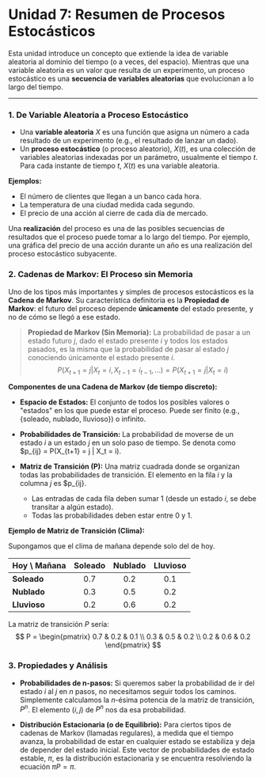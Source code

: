 # Unidad 7: Resumen de Procesos Estocásticos

Esta unidad introduce un concepto que extiende la idea de variable aleatoria al dominio del tiempo (o a veces, del espacio). Mientras que una variable aleatoria es un valor que resulta de un experimento, un proceso estocástico es una **secuencia de variables aleatorias** que evolucionan a lo largo del tiempo.

---

### 1. De Variable Aleatoria a Proceso Estocástico

*   Una **variable aleatoria** $X$ es una función que asigna un número a cada resultado de un experimento (e.g., el resultado de lanzar un dado).
*   Un **proceso estocástico** (o proceso aleatorio), $X(t)$, es una colección de variables aleatorias indexadas por un parámetro, usualmente el tiempo $t$. Para cada instante de tiempo $t$, $X(t)$ es una variable aleatoria.

**Ejemplos:**
*   El número de clientes que llegan a un banco cada hora.
*   La temperatura de una ciudad medida cada segundo.
*   El precio de una acción al cierre de cada día de mercado.

Una **realización** del proceso es una de las posibles secuencias de resultados que el proceso puede tomar a lo largo del tiempo. Por ejemplo, una gráfica del precio de una acción durante un año es una realización del proceso estocástico subyacente.

### 2. Cadenas de Markov: El Proceso sin Memoria

Uno de los tipos más importantes y simples de procesos estocásticos es la **Cadena de Markov**. Su característica definitoria es la **Propiedad de Markov**: el futuro del proceso depende **únicamente** del estado presente, y no de cómo se llegó a ese estado.

> **Propiedad de Markov (Sin Memoria):** La probabilidad de pasar a un estado futuro $j$, dado el estado presente $i$ y todos los estados pasados, es la misma que la probabilidad de pasar al estado $j$ conociendo únicamente el estado presente $i$.
> $$ P(X_{t+1} = j | X_t = i, X_{t-1}=i_{t-1}, ...) = P(X_{t+1} = j | X_t = i) $$

**Componentes de una Cadena de Markov (de tiempo discreto):**

*   **Espacio de Estados:** El conjunto de todos los posibles valores o "estados" en los que puede estar el proceso. Puede ser finito (e.g., {soleado, nublado, lluvioso}) o infinito.

*   **Probabilidades de Transición:** La probabilidad de moverse de un estado $i$ a un estado $j$ en un solo paso de tiempo. Se denota como $p_{ij} = P(X_{t+1} = j | X_t = i).

*   **Matriz de Transición (P):** Una matriz cuadrada donde se organizan todas las probabilidades de transición. El elemento en la fila $i$ y la columna $j$ es $p_{ij}.
    *   Las entradas de cada fila deben sumar 1 (desde un estado $i$, se debe transitar a algún estado).
    *   Todas las probabilidades deben estar entre 0 y 1.

**Ejemplo de Matriz de Transición (Clima):**

Supongamos que el clima de mañana depende solo del de hoy.

| Hoy \ Mañana | Soleado | Nublado | Lluvioso |
| :--- | :---: | :---: | :---: |
| **Soleado** | 0.7 | 0.2 | 0.1 |
| **Nublado** | 0.3 | 0.5 | 0.2 |
| **Lluvioso**| 0.2 | 0.6 | 0.2 |

La matriz de transición $P$ sería:
$$ P = \begin{pmatrix} 0.7 & 0.2 & 0.1 \\ 0.3 & 0.5 & 0.2 \\ 0.2 & 0.6 & 0.2 \end{pmatrix} $$

### 3. Propiedades y Análisis

*   **Probabilidades de n-pasos:** Si queremos saber la probabilidad de ir del estado $i$ al $j$ en $n$ pasos, no necesitamos seguir todos los caminos. Simplemente calculamos la $n$-ésima potencia de la matriz de transición, $P^n$. El elemento $(i,j)$ de $P^n$ nos da esa probabilidad.

*   **Distribución Estacionaria (o de Equilibrio):** Para ciertos tipos de cadenas de Markov (llamadas regulares), a medida que el tiempo avanza, la probabilidad de estar en cualquier estado se estabiliza y deja de depender del estado inicial. Este vector de probabilidades de estado estable, $\pi$, es la distribución estacionaria y se encuentra resolviendo la ecuación $\pi P = \pi$.
